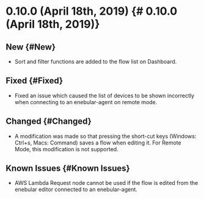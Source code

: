 # 0.10.0 (April 18th, 2019) {# 0.10.0 (April 18th, 2019)}

## New {#New}

- Sort and filter functions are added to the flow list on Dashboard.

## Fixed {#Fixed}

- Fixed an issue which caused the list of devices to be shown incorrectly when connecting to an enebular-agent on remote mode.

## Changed {#Changed}

- A modification was made so that pressing the short-cut keys (Windows: Ctrl+s, Macs: Command) saves a flow when editing it. For Remote Mode, this modification is not supported.

## Known Issues {#Known Issues}

- AWS Lambda Request node cannot be used if the flow is edited from the enebular editor connected to an enebular-agent.
